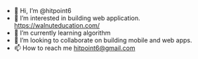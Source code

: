 - 👋 Hi, I’m @hitpoint6
- 👀 I’m interested in building web application. https://walnuteducation.com/
- 🌱 I’m currently learning algorithm
- 💞️ I’m looking to collaborate on building mobile and web apps.
- 📫 How to reach me hitpoint6@gmail.com

<!---
hitpoint6/hitpoint6 is a ✨ special ✨ repository because its `README.md` (this file) appears on your GitHub profile.
You can click the Preview link to take a look at your changes.
--->
